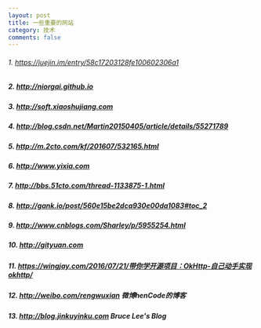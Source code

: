 ```yaml
---
layout: post
title: 一些重要的网站
category: 技术
comments: false
---
```


###### 1. <https://juejin.im/entry/58c17203128fe100602306a1>

##### 2. <http://niorgai.github.io>

##### 3. <http://soft.xiaoshujiang.com>

##### 4. <http://blog.csdn.net/Martin20150405/article/details/55271789>

##### 5. <http://m.2cto.com/kf/201607/532165.html>

##### 6. <http://www.yixia.com>

##### 7. <http://bbs.51cto.com/thread-1133875-1.html>

##### 8. <http://gank.io/post/560e15be2dca930e00da1083#toc_2>

##### 9. <http://www.cnblogs.com/Sharley/p/5955254.html>

##### 10. <http://gityuan.com>

##### 11. <https://wingjay.com/2016/07/21/带你学开源项目：OkHttp-自己动手实现okhttp/>

##### 12. <http://weibo.com/rengwuxian> 微博henCode的博客

##### 13. <http://blog.jinkuyinku.com> Bruce Lee's Blog









